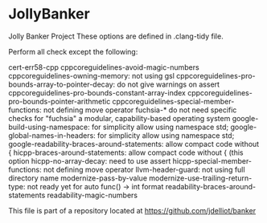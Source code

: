 # JollyBanker
Jolly Banker Project
These options are defined in .clang-tidy file.

Perform all check except the following:

cert-err58-cpp
cppcoreguidelines-avoid-magic-numbers
cppcoreguidelines-owning-memory: not using gsl
cppcoreguidelines-pro-bounds-array-to-pointer-decay: do not give warnings on assert
cppcoreguidelines-pro-bounds-constant-array-index
cppcoreguidelines-pro-bounds-pointer-arithmetic
cppcoreguidelines-special-member-functions: not defining move operator
fuchsia-* do not need specific checks for "fuchsia" a modular, capability-based operating system
google-build-using-namespace: for simplicity allow using namespace std;
google-global-names-in-headers: for simplicity allow using namespace std;
google-readability-braces-around-statements: allow compact code without {
hicpp-braces-around-statements: allow compact code without { (this option
hicpp-no-array-decay: need to use assert
hicpp-special-member-functions: not defining move operator
llvm-header-guard: not using full directory name
modernize-pass-by-value
modernize-use-trailing-return-type: not ready yet for auto func() -> int format
readability-braces-around-statements
readability-magic-numbers

This file is part of a repository located at https://github.com/jdelliot/banker

